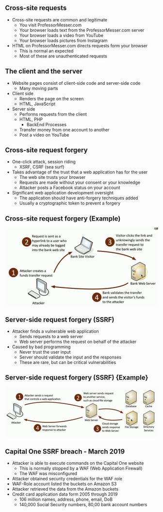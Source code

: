 ## Cross-site requests
- Cross-site requests are common and legitimate
	- You visit ProfessorMesser.com
	- Your browser loads text from the ProfessorMesser.com server
	- Your browser loads a video from YouTube
	- Your browser loads pictures from Instagram
- HTML on ProfessorMesser.com directs requests form your browser
	- This is normal an expected
	- Most of these are unauthenticated requests

## The client and the server
- Website pages consist of client-side code and server-side code
	- Many moving parts
- Client side
	- Renders the page on the screen
	- HTML, JavaScript
- Server side
	- Performs requests from the client
	- HTML, PHP
		- BackEnd Processes
	- Transfer money from one account to another
	- Post a video on YouTube

## Cross-site request forgery
- One-click attack, session riding
	- XSRF, CSRF (sea surf)
- Takes advantage of the trust that a web application has for the user
	- The web site trusts your browser
	- Requests are made without your consent or your knowledge
	- Attacker posts a Facebook status on your account
- Significant web application development oversight
	- The application should have anti-forgery techniques added
	- Usually a cryptographic token to prevent a forgery

## Cross-site request forgery (Example)
![](../Images/030%20-%20Request%20Forgeries-1.png)

## Server-side request forgery (SSRF)
- Attacker finds a vulnerable web application
	- Sends requests to a web server
	- Web server performs the request on behalf of the attacker
- Caused by bad programming
	- Never trust the user input
	- Server should validate the input and the responses
	- These are rare, but can be critical vulnerabilities

## Server-side request forgery (SSRF) {Example}
![](../Images/030%20-%20Request%20Forgeries-2.png)

## Capital One SSRF breach - March 2019
- Attacker is able to execute commands on the Capital One website
	- This is normally stopped by a WAF (Web Application Firewall)
	- The WAF was misconfigured
- Attacker obtained security credentials for the WAF role
- WAF-Role account listed the buckets on Amazon S3
- Attacker retrieved the data from the Amazon buckets
- Credit card application data form 2005 through 2019
	- 106 million names, address, phone, email, DoB
	- 140,000 Social Security numbers, 80,00 bank account numbers

